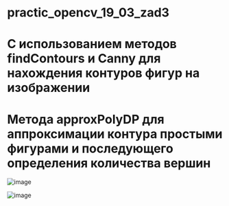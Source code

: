# practic_opencv_19_03_zad3
# С использованием методов findContours и Canny для нахождения контуров фигур на изображении
# Метода approxPolyDP для аппроксимации контура простыми фигурами и последующего определения количества вершин
![image](https://github.com/leha123456789/practic_opencv_19_03_zad3/assets/19330391/9cac8143-471b-4901-a48d-796ecc2cb558)


![image](https://github.com/leha123456789/practic_opencv_19_03_zad3/assets/19330391/1871f462-815b-4b8d-8d8f-986c89d2682b)

